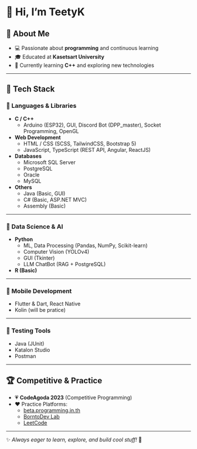 # 👋 Hi, I’m TeetyK  

## 👀 About Me  
- 💻 Passionate about **programming** and continuous learning  
- 🎓 Educated at **Kasetsart University**  
- 🌱 Currently learning **C++** and exploring new technologies  

---

## 💙 Tech Stack  

### 🔹 Languages & Libraries  
- **C / C++**  
  - Arduino (ESP32), GUI, Discord Bot (DPP_master), Socket Programming, OpenGL  
- **Web Development**  
  - HTML / CSS (SCSS, TailwindCSS, Bootstrap 5)  
  - JavaScript, TypeScript (REST API, Angular, ReactJS)  
- **Databases**  
  - Microsoft SQL Server
  - PostgreSQL
  - Oracle
  - MySQL   
- **Others**  
  - Java (Basic, GUI)  
  - C# (Basic, ASP.NET MVC)  
  - Assembly (Basic)  

---

### 🔸 Data Science & AI  
- **Python**  
  - ML, Data Processing (Pandas, NumPy, Scikit-learn)  
  - Computer Vision (YOLOv4)  
  - GUI (Tkinter)  
  - LLM ChatBot (RAG + PostgreSQL)  
- **R (Basic)**  

---
### 🔸 Mobile Development 
  - Flutter & Dart, React Native
  - Kolin (will be pratice)  
---

### 🔹 Testing Tools  
- Java (JUnit)  
- Katalon Studio  
- Postman  

---

## 🏆 Competitive & Practice  
- 💗 **CodeAgoda 2023** (Competitive Programming)  
- ❤️ Practice Platforms:  
  - [beta.programming.in.th](https://beta.programming.in.th)  
  - [BorntoDev Lab](https://lab.borntodev.com)  
  - [LeetCode](https://leetcode.com)  

---

✨ _Always eager to learn, explore, and build cool stuff!_ 🚀

<!---
TeetyK/TeetyK is a ✨ special ✨ repository because its `README.md` (this file) appears on your GitHub profile.
You can click the Preview link to take a look at your changes.
--->
